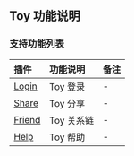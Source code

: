 ## Toy 功能说明

### 支持功能列表

| 插件 | 功能说明 | 备注 |
| :-- | :------- | :--- |
| [ Login ](../Channel/Toy/login.md) |  Toy 登录 | - |
| [ Share ](../Channel/Toy/share.md) |  Toy 分享 | - |
| [ Friend ](../Channel/Toy/friend.md) |  Toy 关系链 | - |
| [ Help ](../Channel/Toy/helper.md) |  Toy 帮助 | - |
